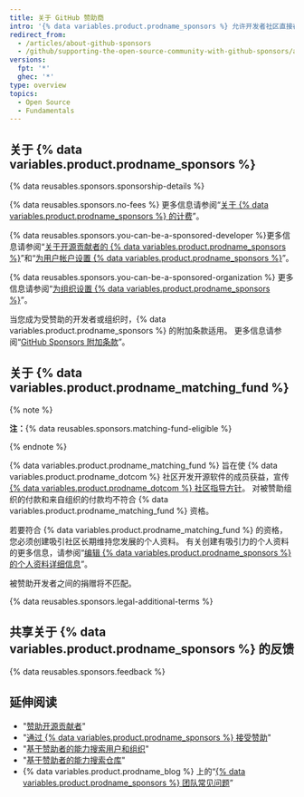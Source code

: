 ```yaml
---
title: 关于 GitHub 赞助商
intro: '{% data variables.product.prodname_sponsors %} 允许开发者社区直接在 {% data variables.product.product_name %} 上为他们设计、构建和维护所需开源项目的人员及组织提供经济支持。'
redirect_from:
  - /articles/about-github-sponsors
  - /github/supporting-the-open-source-community-with-github-sponsors/about-github-sponsors
versions:
  fpt: '*'
  ghec: '*'
type: overview
topics:
  - Open Source
  - Fundamentals
---
```


## 关于 {% data variables.product.prodname_sponsors %}

{% data reusables.sponsors.sponsorship-details %}

{% data reusables.sponsors.no-fees %} 更多信息请参阅“[关于 {% data variables.product.prodname_sponsors %} 的计费](/articles/about-billing-for-github-sponsors)”。

{% data reusables.sponsors.you-can-be-a-sponsored-developer %}更多信息请参阅“[关于开源贡献者的 {% data variables.product.prodname_sponsors %}](/sponsors/receiving-sponsorships-through-github-sponsors/about-github-sponsors-for-open-source-contributors)”和“[为用户帐户设置 {% data variables.product.prodname_sponsors %}](/sponsors/receiving-sponsorships-through-github-sponsors/setting-up-github-sponsors-for-your-user-account)”。

{% data reusables.sponsors.you-can-be-a-sponsored-organization %} 更多信息请参阅“[为组织设置 {% data variables.product.prodname_sponsors %}](/sponsors/receiving-sponsorships-through-github-sponsors/setting-up-github-sponsors-for-your-organization)”。

当您成为受赞助的开发者或组织时，{% data variables.product.prodname_sponsors %} 的附加条款适用。 更多信息请参阅“[GitHub Sponsors 附加条款](/free-pro-team@latest/github/site-policy/github-sponsors-additional-terms)”。

## 关于 {% data variables.product.prodname_matching_fund %}

{% note %}

**注：**{% data reusables.sponsors.matching-fund-eligible %}

{% endnote %}

{% data variables.product.prodname_matching_fund %} 旨在使 {% data variables.product.prodname_dotcom %} 社区开发开源软件的成员获益，宣传 [{% data variables.product.prodname_dotcom %} 社区指导方针](/free-pro-team@latest/github/site-policy/github-community-guidelines)。 对被赞助组织的付款和来自组织的付款均不符合 {% data variables.product.prodname_matching_fund %} 资格。

若要符合 {% data variables.product.prodname_matching_fund %} 的资格，您必须创建吸引社区长期维持您发展的个人资料。 有关创建有吸引力的个人资料的更多信息，请参阅“[编辑 {% data variables.product.prodname_sponsors %} 的个人资料详细信息](/sponsors/receiving-sponsorships-through-github-sponsors/editing-your-profile-details-for-github-sponsors)”。

被赞助开发者之间的捐赠将不匹配。

{% data reusables.sponsors.legal-additional-terms %}

## 共享关于 {% data variables.product.prodname_sponsors %} 的反馈

{% data reusables.sponsors.feedback %}

## 延伸阅读
- "[赞助开源贡献者](/sponsors/sponsoring-open-source-contributors)"
- "[通过 {% data variables.product.prodname_sponsors %} 接受赞助](/sponsors/receiving-sponsorships-through-github-sponsors)"
- "[基于赞助者的能力搜索用户和组织](/github/searching-for-information-on-github/searching-on-github/searching-users#search-based-on-ability-to-sponsor)"
- "[基于赞助者的能力搜索仓库](/github/searching-for-information-on-github/searching-on-github/searching-for-repositories#search-based-on-ability-to-sponsor)"
- {% data variables.product.prodname_blog %} 上的“[{% data variables.product.prodname_sponsors %} 团队常见问题](https://github.blog/2019-06-12-faq-with-the-github-sponsors-team/)”
